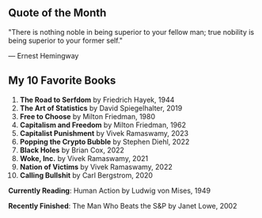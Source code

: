 
<h2><a class="color-h2">Quote of the Month</a></h2>
<div class="quote-of-the-month">
  "There is nothing noble in being superior to your fellow man; true nobility is being superior to your former self."
  
  — Ernest Hemingway
</div>

<h2><a class="color-h2">My 10 Favorite Books</a></h2>

1. **The Road to Serfdom** by Friedrich Hayek, 1944
2. **The Art of Statistics** by David Spiegelhalter, 2019
3. **Free to Choose** by Milton Friedman, 1980
4. **Capitalism and Freedom** by Milton Friedman, 1962
5. **Capitalist Punishment** by Vivek Ramaswamy, 2023
6. **Popping the Crypto Bubble** by Stephen Diehl, 2022
7. **Black Holes** by Brian Cox, 2022
8. **Woke, Inc.** by Vivek Ramaswamy, 2021
9. **Nation of Victims** by Vivek Ramaswamy, 2022
10. **Calling Bullshit** by Carl Bergstrom, 2020 


**Currently Reading**: Human Action by Ludwig von Mises, 1949

**Recently Finished**: The Man Who Beats the S&P by Janet Lowe, 2002
